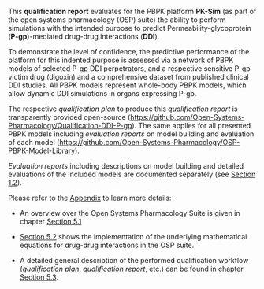 This **qualification report** evaluates for the PBPK platform **PK-Sim** (as part of the open systems pharmacology (OSP) suite) the ability to perform simulations with the intended purpose to predict Permeability-glycoprotein (**P-gp**)-mediated drug-drug interactions (**DDI**).

To demonstrate the level of confidence, the predictive performance of the platform for this indented purpose is assessed via a network of PBPK models of selected P-gp DDI perpetrators, and a respective sensitive P-gp victim drug (digoxin) and a comprehensive dataset from published clinical DDI studies. All PBPK models represent whole-body PBPK models, which allow dynamic DDI simulations in organs expressing P-gp. 

The respective *qualification plan* to produce this *qualification report* is transparently provided open-source (https://github.com/Open-Systems-Pharmacology/Qualification-DDI-P-gp). The same applies for all presented PBPK models including *evaluation reports* on model building and evaluation of each model (https://github.com/Open-Systems-Pharmacology/OSP-PBPK-Model-Library).

*Evaluation reports* including descriptions on model building and detailed evaluations of the included models are documented separately (see [Section 1.2](#12-pgp-ddi-network)).

Please refer to the [Appendix](#5-appendix) to learn more details:

- An overview over the Open Systems Pharmacology Suite is given in chapter [Section 5.1](#51-open-systems-pharmacology-suite-osps-introduction)

- [Section 5.2](#52-mathematical-implementation-of-drug-drug-interactions) shows the implementation of the underlying mathematical equations for drug-drug interactions in the OSP suite.

- A detailed general description of the performed qualification workflow (*qualification plan*, *qualification report*, etc.) can be found in chapter [Section 5.3](#53-automatic-re-qualification-workflow).

  


